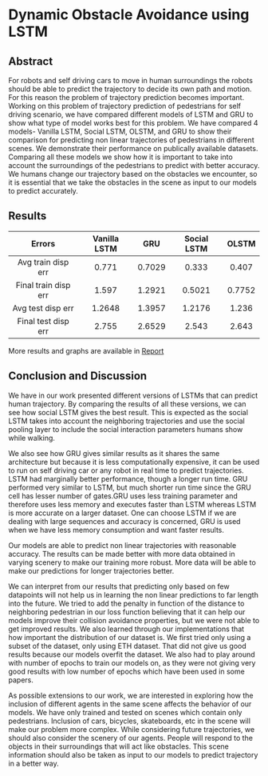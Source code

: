 # Dynamic Obstacle Avoidance using LSTM

## Abstract
For robots and self driving cars to move in human
surroundings the robots should be able to predict the trajectory
to decide its own path and motion. For this reason the problem
of trajectory prediction becomes important. Working on this
problem of trajectory prediction of pedestrians for self driving
scenario, we have compared different models of LSTM and GRU
to show what type of model works best for this problem. We
have compared 4 models- Vanilla LSTM, Social LSTM, OLSTM,
and GRU to show their comparison for predicting non linear
trajectories of pedestrians in different scenes. We demonstrate
their performance on publically available datasets. Comparing all
these models we show how it is important to take into account the
surroundings of the pedestrians to predict with better accuracy.
We humans change our trajectory based on the obstacles we
encounter, so it is essential that we take the obstacles in the
scene as input to our models to predict accurately.

## Results
| Errors              | Vanilla LSTM | GRU      |Social LSTM | OLSTM  |
| :----:              |    :----:    |  :----:  |   :----:   | :----: |
|Avg train disp err   |0.771         | 0.7029   |0.333       |0.407   |
|Final train disp err |1.597         | 1.2921   |0.5021      |0.7752  |
|Avg test disp err    |1.2648        |1.3957    |1.2176      |1.236   |
|Final test disp err  |2.755         |2.6529    |2.543       |2.643   |

More results and graphs are available in [Report](./ProjectReport.pdf)
## Conclusion and Discussion
We have in our work presented different versions of LSTMs
that can predict human trajectory. By comparing the results of
all these versions, we can see how social LSTM gives the best
result. This is expected as the social LSTM takes into account
the neighboring trajectories and use the social pooling layer to
include the social interaction parameters humans show while
walking.

We also see how GRU gives similar results as it shares
the same architecture but because it is less computationally
expensive, it can be used to run on self driving car or any robot
in real time to predict trajectories. LSTM had marginally better
performance, though a longer run time. GRU performed very
similar to LSTM, but much shorter run time since the GRU cell
has lesser number of gates.GRU uses less training parameter
and therefore uses less memory and executes faster than LSTM
whereas LSTM is more accurate on a larger dataset. One
can choose LSTM if we are dealing with large sequences
and accuracy is concerned, GRU is used when we have less
memory consumption and want faster results.

Our models are able to predict non linear trajectories with
reasonable accuracy. The results can be made better with more
data obtained in varying scenery to make our training more
robust. More data will be able to make our predictions for
longer trajectories better.

We can interpret from our results that predicting only based
on few datapoints will not help us in learning the non linear
predictions to far length into the future. We tried to add the
penalty in function of the distance to neighboring pedestrian in
our loss function believing that it can help our models improve
their collision avoidance properties, but we were not able to get
improved results. We also learned through our implementations that how
important the distribution of our dataset is. We first tried only
using a subset of the dataset, only using ETH dataset. That
did not give us good results because our models overfit the
dataset. We also had to play around with number of epochs to
train our models on, as they were not giving very good results
with low number of epochs which have been used in some
papers.

As possible extensions to our work, we are interested in
exploring how the inclusion of different agents in the same
scene affects the behavior of our models. We have only trained
and tested on scenes which contain only pedestrians. Inclusion
of cars, bicycles, skateboards, etc in the scene will make our
problem more complex. While considering future trajectories,
we should also consider the scenery of our agents. People will
respond to the objects in their surroundings that will act like
obstacles. This scene information should also be taken as input
to our models to predict trajectory in a better way.